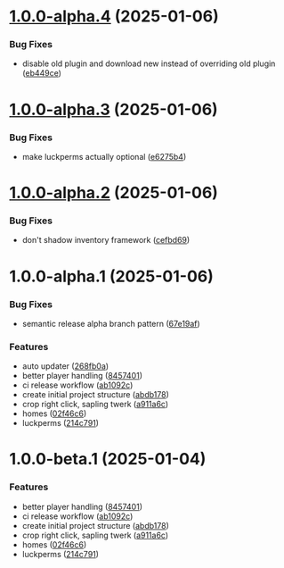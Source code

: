 # [1.0.0-alpha.4](https://github.com/dajooo/better-survival/compare/v1.0.0-alpha.3...v1.0.0-alpha.4) (2025-01-06)


### Bug Fixes

* disable old plugin and download new instead of overriding old plugin ([eb449ce](https://github.com/dajooo/better-survival/commit/eb449ce11c19d920ba1398fece3cab91542d4930))

# [1.0.0-alpha.3](https://github.com/dajooo/better-survival/compare/v1.0.0-alpha.2...v1.0.0-alpha.3) (2025-01-06)


### Bug Fixes

* make luckperms actually optional ([e6275b4](https://github.com/dajooo/better-survival/commit/e6275b45939b5712f43ecd46ffd6bcdd8bd4dbb7))

# [1.0.0-alpha.2](https://github.com/dajooo/better-survival/compare/v1.0.0-alpha.1...v1.0.0-alpha.2) (2025-01-06)


### Bug Fixes

* don't shadow inventory framework ([cefbd69](https://github.com/dajooo/better-survival/commit/cefbd693ca9832125f877fdea039a70880c61ae5))

# 1.0.0-alpha.1 (2025-01-06)


### Bug Fixes

* semantic release alpha branch pattern ([67e19af](https://github.com/dajooo/better-survival/commit/67e19af348eb757d388f3230fd40f72ff5c65c37))


### Features

* auto updater ([268fb0a](https://github.com/dajooo/better-survival/commit/268fb0a2a06786dbb194473f4c85d7cd50038fb5))
* better player handling ([8457401](https://github.com/dajooo/better-survival/commit/845740111a1b7e23dddbe7ae42a40e8eff07e849))
* ci release workflow ([ab1092c](https://github.com/dajooo/better-survival/commit/ab1092ceed9b7dddba0d30975d293d66cbec6f1a))
* create initial project structure ([abdb178](https://github.com/dajooo/better-survival/commit/abdb178db585967f28da087303a818e21f9d0471))
* crop right click, sapling twerk ([a911a6c](https://github.com/dajooo/better-survival/commit/a911a6cfa21ba1f09b201edc45b1e043020ca0f0))
* homes ([02f46c6](https://github.com/dajooo/better-survival/commit/02f46c602896b28ae55bde6f8da371f7a5938756))
* luckperms ([214c791](https://github.com/dajooo/better-survival/commit/214c791cee7aa486d423cae149446662a9ea44f5))

# 1.0.0-beta.1 (2025-01-04)


### Features

* better player handling ([8457401](https://github.com/dajooo/better-survival/commit/845740111a1b7e23dddbe7ae42a40e8eff07e849))
* ci release workflow ([ab1092c](https://github.com/dajooo/better-survival/commit/ab1092ceed9b7dddba0d30975d293d66cbec6f1a))
* create initial project structure ([abdb178](https://github.com/dajooo/better-survival/commit/abdb178db585967f28da087303a818e21f9d0471))
* crop right click, sapling twerk ([a911a6c](https://github.com/dajooo/better-survival/commit/a911a6cfa21ba1f09b201edc45b1e043020ca0f0))
* homes ([02f46c6](https://github.com/dajooo/better-survival/commit/02f46c602896b28ae55bde6f8da371f7a5938756))
* luckperms ([214c791](https://github.com/dajooo/better-survival/commit/214c791cee7aa486d423cae149446662a9ea44f5))
